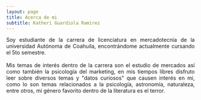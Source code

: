 ```yaml
---
layout: page
title: Acerca de mi
subtitle: Katheri Guardiola Ramírez
---
```


<div style="text-align:justify">
Soy estudiante de la carrera de licenciatura en mercadotecnia de la universidad Autónoma de Coahuila, encontrándome actualmente cursando el 5to semestre. 
</div>

<br>

<div style="text-align:justify">
Mis temas de interés dentro de la carrera son el estudio de mercados así como también la psicología del marketing, en mis tiempos libres disfruto leer sobre diversos temas y "datos curiosos" que causen interés en mi, como lo son temas relacionados a la psicología, astronomía, naturaleza, entre otros, mi género favorito dentro de la literatura es el terror.
</div>
